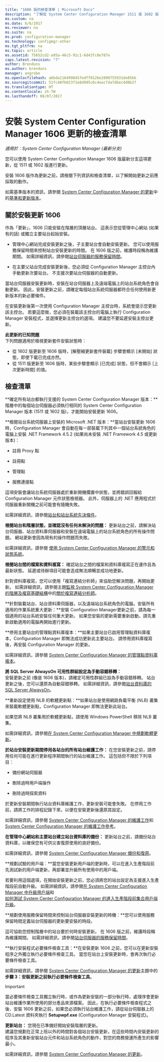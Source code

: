 ```yaml
---
title: "1606 版的檢查清單 | Microsoft Docs"
description: "了解從 System Center Configuration Manager 1511 或 1602 版更新至 1606 版之前所採取的動作。"
ms.custom: na
ms.date: 6/6/2017
ms.reviewer: na
ms.suite: na
ms.prod: configuration-manager
ms.technology: configmgr-other
ms.tgt_pltfrm: na
ms.topic: article
ms.assetid: 75652cd2-a95a-46c5-91c1-6d43fc8e787e
caps.latest.revision: "7"
author: Brenduns
ms.author: brenduns
manager: angrobe
ms.openlocfilehash: a6bda116499845fedff0126e2890755931de85bb
ms.sourcegitcommit: 51fc48fb023f1e8d995c6c4eacfda7dbec4d0b2f
ms.translationtype: HT
ms.contentlocale: zh-TW
ms.lasthandoff: 08/07/2017
---
```

# <a name="checklist-for-installing-update-1606-for-system-center-configuration-manager"></a>安裝 System Center Configuration Manager 1606 更新的檢查清單

*適用於︰System Center Configuration Manager (最新分支)*

您可以使用 System Center Configuration Manager 1606 版最新分支這項更新，從 1511 或 1602 版進行更新。

安裝 1606 版作為更新之前，請檢閱下列資訊和檢查清單，以了解開始更新之前應採取的動作。

如需基準版本的資訊，請參閱 [System Center Configuration Manager 的更新](../../../core/servers/manage/updates.md)中的[基準和更新版本](../../../core/servers/manage/updates.md#bkmk_Baselines)。

 ## <a name="about-installing-update-1606"></a>關於安裝更新 1606

作為「更新」，1606 只能安裝在階層的頂層站台。 這表示您從管理中心網站 (如果有的話) 或獨立主要站台起始安裝。  

-   管理中心網站完成安裝更新之後，子主要站台會自動安裝更新。 您可以使用服務保留時間來控制站台安裝更新的時間。 在 1606 版之前，維護時段稱為維護期間。 如需詳細資訊，請參閱[站台伺服器的服務保留時間](/sccm/core/servers/manage/service-windows)。  

-   在主要父站台完成安裝更新後，您必須從 Configuration Manager 主控台內手動更新次要站台。 不支援次要站台伺服器的自動更新。  

當站台伺服器安裝更新時，安裝在站台伺服器上及遠端電腦上的站台系統角色會自動更新。 因此，安裝更新之前，請確定每個站台系統伺服器都符合任何使用新更新版本的新必要條件。  

在安裝更新後第一次使用 Configuration Manager 主控台時，系統會提示您更新該主控台。  若要這麼做，您必須在裝載該主控台的電腦上執行 Configuration Manager 安裝程式，並選擇更新主控台的選項。 建議您不要延遲安裝主控台更新。

 **此更新的已知問題**   
  下列問題適用於檢視更新套件安裝狀態時：
  - 從 1602 版更新至 1606 版時，[解壓縮更新套件裝載] 步驟會顯示 [未開始] 狀態，即使下載已完成亦然。
  - 從 1511 版更新至 1606 版時，某些步驟會顯示 [已完成] 狀態，但不會顯示 [上次更新時間] 的值。


## <a name="checklist"></a>檢查清單  

 **確定所有站台都執行支援的 System Center Configuration Manager 版本：**階層中的每個站台伺服器必須執行相同的 System Center Configuration Manager 版本 (1511 或 1602 版)，才能開始安裝更新 1606。

 **檢閱站台系統伺服器上安裝的 Microsoft .NET 版本：**當站台安裝更新 1606 時，Configuration Manager 會自動在每一部裝載下列其中一個站台系統角色的電腦上安裝 .NET Framework 4.5.2 (如果尚未安裝 .NET Framework 4.5 或更新版本)：  

-   註冊 Proxy 點  

-   註冊點  

-   管理點  

-   服務連接點  

這項安裝會讓站台系統伺服器處於重新開機擱置中狀態，並將錯誤回報給 Configuration Manager 元件狀態檢視器。 此外，伺服器上的 .NET 應用程式於伺服器重新開機之前可能會有隨機失敗。  

 如需詳細資訊，請參閱[站台和站台系統先決條件](../../../core/plan-design/configs/site-and-site-system-prerequisites.md)。  

 **檢閱站台和階層狀態，並確認沒有任何未解決的問題：** 更新站台之前，請解決站台伺服器、站台資料庫伺服器和安裝在遠端電腦上的站台系統角色的所有操作問題。 網站更新會因為現有的操作問題而失敗。

 如需詳細資訊，請參閱 [使用 System Center Configuration Manager 的警示和狀態系統](../../../core/servers/manage/use-alerts-and-the-status-system.md)。  

 **檢閱站台間的檔案和資料複寫：**  確認站台之間的檔案和資料庫複寫正在運作且為最新狀態。 延遲或待辦項目可能會造成無法順暢並成功地更新。    

針對資料庫複寫，您可以使用「複寫連結分析師」來協助您解決問題，再開始更新。 如需詳細資訊，請參閱主題[監視 System Center Configuration Manager 的階層及複寫基礎結構](../../../core/servers/manage/monitor-hierarchy-and-replication-infrastructure.md)中的[關於複寫連結分析師](../../../core/servers/manage/monitor-hierarchy-and-replication-infrastructure.md#BKMK_RLA)。  

 **針對裝載站台、站台資料庫伺服器，以及遠端站台系統角色的電腦，安裝所有適用的作業系統重大更新：**安裝 Configuration Manager更新之前，請為每一個適用的站台系統安裝任何重大更新。 如果您安裝的更新需要重新啟動，請先重新啟動適用的電腦再開始進行更新。  

 **停用主要站台的管理點資料庫複本：**如果主要站台已啟用管理點資料庫複本，Configuration Manager 即無法成功更新此主要站台。 請停用資料庫複寫後，再安裝 Configuration Manager 的更新。  

如需詳細資訊，請參閱 [System Center Configuration Manager 的管理點資料庫複本](../../../core/servers/deploy/configure/database-replicas-for-management-points.md)。  

 **將 SQL Server AlwaysOn 可用性群組設定為手動容錯移轉：**  
 安裝更新之前 (像是 1606 版本)，請確定可用性群組已設為手動容錯移轉。 站台更新之後，您可以還原為自動容錯移轉。 如需詳細資訊，請參閱[站台資料庫的 SQL Server AlwaysOn](../../../core/servers/deploy/configure/sql-server-alwayson-for-a-highly-available-site-database.md)。

 **重新設定使用 NLB 的軟體更新點：**如果站台是使用網路負載平衡 (NLB) 叢集來裝載軟體更新點，Configuration Manager 即無法更新此站台。  

如果您將 NLB 叢集用於軟體更新點，請使用 Windows PowerShell 移除 NLB 叢集。    

 如需詳細資訊，請參閱[在 System Center Configuration Manager 中規劃軟體更新](../../../sum/plan-design/plan-for-software-updates.md)。  

 **於站台安裝更新期間停用各站台的所有站台維護工作：** 在您安裝更新之前，請停用任何可能在進行更新程序期間執行的站台維護工作。 這包括但不限於下列項目：  

-   備份網站伺服器  

-   刪除過時用戶端操作  

-   刪除過時探索資料  

於更新安裝期間執行站台資料庫維護工作，更新安裝可能會失敗。 在停用工作前，請將工作的排程記錄下來，以便在安裝更新後還原其設定。  

如需詳細資訊，請參閱 [System Center Configuration Manager 的維護工作](../../../core/servers/manage/maintenance-tasks.md)和 [System Center Configuration Manager 的維護工作參考](../../../core/servers/manage/reference-for-maintenance-tasks.md)。  

 **在管理中心網站和主要站台建立站台資料庫的備份：** 更新站台之前，請備份站台資料庫，以確保您有可供災害復原使用的良好備份。   

如需詳細資訊，請參閱 [System Center Configuration Manager 備份和復原](../../../protect/understand/backup-and-recovery.md)。  

<!-- Removed from update guidance 6/6/2017
 **Test the database upgrade on a copy of the most recent site database backup:** Before you update a System Center Configuration Manager central administration site or primary site, test the site database upgrade process on a copy of the site database.  

-   You should test the site database upgrade process because when you upgrade a site, the site database might be modified.  

-   Although a test database upgrade is not required, it can identify problems for the upgrade before your production database is affected.  

-   A failed site database upgrade can render your site database inoperable and might require a site recovery to restore functionality.  

-   Although the site database is shared between sites in a hierarchy, plan to test the database at each applicable site before you upgrade that site.  

-   If you use database replicas for management points at a primary site, disable replication before you create the backup of the site database.  

Configuration Manager does not support the backup of secondary sites nor does it support the test upgrade of a secondary site database.   

Do not run a test database upgrade on the production site database. Doing so updates the site database and could render your site inoperable. For more information, For more information, see [Step 2: Test the database upgrade before installing an update](/sccm/core/servers/manage/install-in-console-updates#bkmk_step2) from **Before you install an in-console update**.
-->

 **規劃試驗的用戶端︰**當您安裝更新用戶端的更新時，可以在進入生產階段前先測試新的用戶端更新，再部署並升級所有使用中的用戶端。   

 若要利用這個選項，在開始安裝更新之前，您必須將您的站台設定為支援進入生產階段前自動升級。 如需詳細資訊，請參閱[在 System Center Configuration Manager 中升級用戶端](../../../core/clients/manage/upgrade/upgrade-clients.md)和   
[如何測試 System Center Configuration Manager 的進入生產階段前集合用戶端升級](../../../core/clients/manage/upgrade/test-client-upgrades.md)。  

 **規劃使用服務保留時間來控制站台伺服器安裝更新的時機：**您可以使用服務保留時間定義站台伺服器的更新要安裝的時段。

這可協助您控制階層中的站台要於何時安裝更新。
在 1606 版之前，維護時段稱為維護期間。 如需詳細資訊，請參閱[站台伺服器的服務保留時間](/sccm/core/servers/manage/service-windows)。  

 **執行安裝程式必要條件檢查工具：**在安裝更新 1606 之前，您可以在更新安裝程序之外獨立執行必要條件檢查工具。 當您在站台上安裝更新時，會再次執行必要條件檢查工具。  

如需詳細資訊，請參閱 [System Center Configuration Manager 的更新](../../../core/servers/manage/install-in-console-updates.md)主題中的**步驟 3：安裝更新之前執行必要條件檢查工具**。  

> [!IMPORTANT]  
>  當必要條件檢查工具獨立執行時，或作為更新安裝的一部分執行時，處理序會更新站台維護作業所使用的部分產品來源檔案。 因此，在執行必要條件檢查程式之後、安裝 1606 更新之前，如果您必須執行站台維護工作，請從站台伺服器上的 CD.Latest 資料夾執行 **Setupwpf.exe** (Configuration Manager 安裝程式)。  

 **更新站台：** 您現在已準備好開始安裝階層的更新。  
  建議您規劃在正常上班以外的時間對各個站台安裝更新，在這些時間內安裝更新的程序及其重新安裝站台元件和站台系統角色的動作，對您的商務營運所產生的影響最小。

如需詳細資訊，請參閱 [System Center Configuration Manager 的更新](../../../core/servers/manage/updates.md)。  
